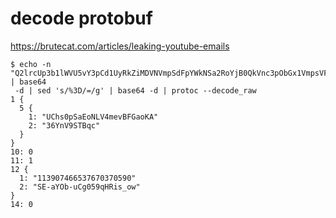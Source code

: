 # decode protobuf
https://brutecat.com/articles/leaking-youtube-emails
```
$ echo -n "Q2lrcUp3b1lWVU5vY3pCd1UyRkZiMDVNVmpSdFpYWkNSa2RoYjB0QkVnc3pObGx1VmpsVFZFSnhZMUFBV0FGaUx3b1ZNVEV6T1RBM05EWTJOVE0zTmpjd016Y3dOVGt3RWhaVFJTMWhXVTlpTFhWRFp6QTFPWEZJVW1selgyOTNjQUElM0Q=" | base64
 -d | sed 's/%3D/=/g' | base64 -d | protoc --decode_raw
1 {
  5 {
    1: "UChs0pSaEoNLV4mevBFGaoKA"
    2: "36YnV9STBqc"
  }
}
10: 0
11: 1
12 {
  1: "113907466537670370590"
  2: "SE-aYOb-uCg059qHRis_ow"
}
14: 0
```
